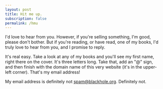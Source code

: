 ```yaml
---
layout: post
title: Hit me up.
subscription: false
permalink: /hmu
---
```


I'd love to hear from you. However, if you're selling something, I'm good, please don't bother. But if you're reading, or have read, one of my books, I'd truly love to hear from you, and I promise to reply.

It's real easy. Take a look at any of my books and you'll see my first name, right there on the cover. It's three letters long. Take that, add an "@" sign, and then finish with the domain name of this very website (it's in the upper-left corner). That's my email address!

My email address is definitely not [spam@blackhole.org](mailto:spam@blackhole.org). Definitely not.